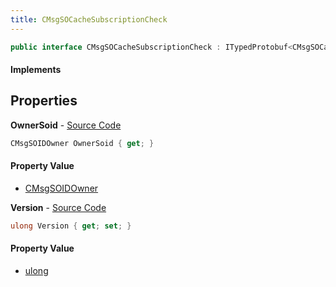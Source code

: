 ```yaml
---
title: CMsgSOCacheSubscriptionCheck
---
```


```csharp
public interface CMsgSOCacheSubscriptionCheck : ITypedProtobuf<CMsgSOCacheSubscriptionCheck>, INativeHandle
```

#### Implements

## Properties

**OwnerSoid** - [Source Code](https://github.com/swiftly-solution/swiftlys2/blob/main/managed/src/SwiftlyS2.Generated/Protobufs/Interfaces/CMsgSOCacheSubscriptionCheck.cs#L16)

```csharp
CMsgSOIDOwner OwnerSoid { get; }
```

#### Property Value

- [CMsgSOIDOwner](/docs/api/shared/protobufdefinitions/cmsgsoidowner)

**Version** - [Source Code](https://github.com/swiftly-solution/swiftlys2/blob/main/managed/src/SwiftlyS2.Generated/Protobufs/Interfaces/CMsgSOCacheSubscriptionCheck.cs#L13)

```csharp
ulong Version { get; set; }
```

#### Property Value

- [ulong](https://learn.microsoft.com/dotnet/api/system.uint64)

